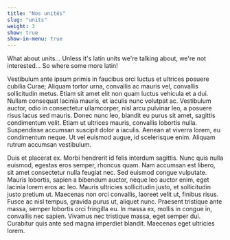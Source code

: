 ```yaml
---
title: "Nos unités"
slug: "units"
weight: 3
show: true
show-in-menu: true
---
```

What about units... Unless it's latin units we're talking about, we're not interested... So where some more latin!

Vestibulum ante ipsum primis in faucibus orci luctus et ultrices posuere cubilia Curae; Aliquam tortor urna, convallis ac mauris vel, convallis sollicitudin metus. Etiam sit amet elit non quam luctus vehicula et a dui. Nullam consequat lacinia mauris, et iaculis nunc volutpat ac. Vestibulum auctor, odio in consectetur ullamcorper, nisl arcu pulvinar leo, a posuere risus lacus sed mauris. Donec nunc leo, blandit eu purus sit amet, sagittis condimentum velit. Etiam ut ultrices mauris, convallis lobortis nulla. Suspendisse accumsan suscipit dolor a iaculis. Aenean at viverra lorem, eu condimentum neque. Ut vel euismod augue, id scelerisque enim. Aliquam rutrum accumsan vestibulum.

Duis et placerat ex. Morbi hendrerit id felis interdum sagittis. Nunc quis nulla euismod, egestas eros semper, rhoncus quam. Nam accumsan est libero, sit amet consectetur nulla feugiat nec. Sed euismod congue vulputate. Mauris lobortis, sapien a bibendum auctor, neque leo auctor enim, eget lacinia lorem eros ac leo. Mauris ultricies sollicitudin justo, et sollicitudin justo pretium ut. Maecenas non orci convallis, laoreet velit ut, finibus risus. Fusce ac nisl tempus, gravida purus ut, aliquet nunc. Praesent tristique ante massa, semper lobortis orci fringilla eu. In massa ex, mollis in congue in, convallis nec sapien. Vivamus nec tristique massa, eget semper dui. Curabitur quis ante sed magna imperdiet blandit. Maecenas eget ultricies lorem.
